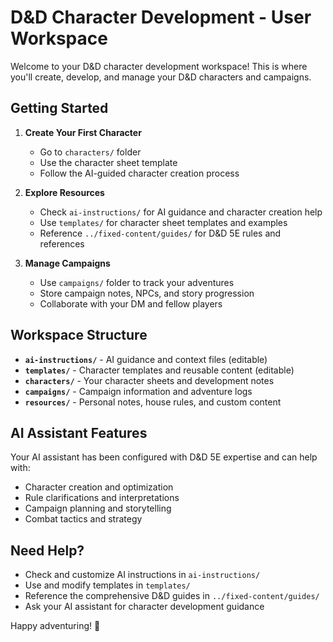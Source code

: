 # D&D Character Development - User Workspace

Welcome to your D&D character development workspace! This is where you'll create, develop, and manage your D&D characters and campaigns.

## Getting Started

1. **Create Your First Character**
   - Go to `characters/` folder
   - Use the character sheet template
   - Follow the AI-guided character creation process

2. **Explore Resources**
   - Check `ai-instructions/` for AI guidance and character creation help
   - Use `templates/` for character sheet templates and examples
   - Reference `../fixed-content/guides/` for D&D 5E rules and references

3. **Manage Campaigns**
   - Use `campaigns/` folder to track your adventures
   - Store campaign notes, NPCs, and story progression
   - Collaborate with your DM and fellow players

## Workspace Structure

- **`ai-instructions/`** - AI guidance and context files (editable)
- **`templates/`** - Character templates and reusable content (editable)
- **`characters/`** - Your character sheets and development notes
- **`campaigns/`** - Campaign information and adventure logs  
- **`resources/`** - Personal notes, house rules, and custom content

## AI Assistant Features

Your AI assistant has been configured with D&D 5E expertise and can help with:
- Character creation and optimization
- Rule clarifications and interpretations
- Campaign planning and storytelling
- Combat tactics and strategy

## Need Help?

- Check and customize AI instructions in `ai-instructions/`
- Use and modify templates in `templates/`
- Reference the comprehensive D&D guides in `../fixed-content/guides/`
- Ask your AI assistant for character development guidance

Happy adventuring! 🎲